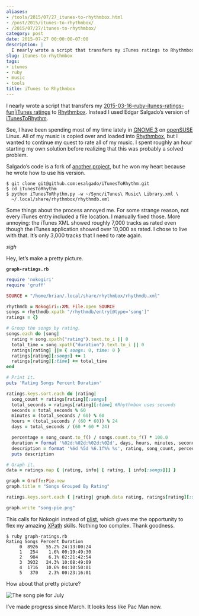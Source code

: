 ```yaml
---
aliases:
- /tools/2015/07/27_itunes-to-rhythmbox.html
- /post/2015/itunes-to-rhythmbox/
- /2015/07/27/itunes-to-rhythmbox/
category: post
date: 2015-07-27 00:00:00-07:00
description: |
  I nearly wrote a script that transfers my iTunes ratings to Rhythmbox. Instead I used Edgar Salgado's version of iTunesToRhythm.
slug: itunes-to-rhythmbox
tags:
- itunes
- ruby
- music
- tools
title: iTunes to Rhythmbox
---
```


I nearly wrote a script that transfers my [2015-03-16-ruby-itunes-ratings-fun|iTunes ratings](../03/ruby-itunes-ratings-fun.md) to [Rhythmbox](https://wiki.gnome.org/Apps/Rhythmbox). Instead I used Edgar Salgado’s version of [iTunesToRhythm](https://github.com/esalgado/iTunesToRhythm).

See, I have been spending most of my time lately in [GNOME 3](https://www.gnome.org/gnome-3/) on [openSUSE](https://www.opensuse.org) Linux. All of my music is copied over and loaded into [Rhythmbox](https://wiki.gnome.org/Apps/Rhythmbox), but I wanted to continue my quest to rate all of my music. I spent roughly an hour starting my own solution before realizing that this was probably a solved problem.

Salgado’s code is a fork of [another project](https://github.com/esanbock/ITunesToRhythm), but he won my heart because he wrote how to use his version.

````
$ git clone git@github.com:esalgado/iTunesToRhythm.git
$ cd iTunesToRhythm
$ python iTunesToRhythm.py -w ~/Sync/iTunes\ Music\ Library.xml \
  ~/.local/share/rhythmbox/rhythmdb.xml
````

Some things about the process annoyed me. For some strange reason, not every iTunes entry included a file location. I manually fixed those. More annoying: the iTunes XML showed roughly 7,000 tracks as rated even though the iTunes application showed over 10,000 as rated. I chose to live with that. It’s only 3,000 tracks that I need to rate again.

*sigh*

Hey, let’s make a pretty picture.

**`graph-ratings.rb`**

````ruby
require 'nokogiri'
require 'gruff'

SOURCE = "/home/brian/.local/share/rhythmbox/rhythmdb.xml"

rhythmdb = Nokogiri::XML File.open SOURCE
songs = rhythmdb.xpath "/rhythmdb/entry[@type='song']"
ratings = {}

# Group the songs by rating.
songs.each do |song|
  rating = song.xpath("rating").text.to_i || 0
  total_time = song.xpath("duration").text.to_i || 0
  ratings[rating] ||= { songs: 0, time: 0 }
  ratings[rating][:songs] += 1
  ratings[rating][:time] += total_time
end

# Print it.
puts 'Rating Songs Percent Duration'

ratings.keys.sort.each do |rating|
  song_count = ratings[rating][:songs]
  total_seconds = ratings[rating][:time] #Rhythmbox uses seconds
  seconds = total_seconds % 60
  minutes = (total_seconds / 60) % 60
  hours = (total_seconds / (60 * 60)) % 24
  days = total_seconds / (60 * 60 * 24)

  percentage = song_count.to_f() / songs.count.to_f() * 100.0
  duration = format '%02d:%02d:%02d:%02d', days, hours, minutes, seconds
  description = format '%6d %5d %6.1f%% %s', rating, song_count, percentage, duration
  puts description

# Graph it.
data = ratings.map { |rating, info| [ rating, [ info[:songs]]] }

graph = Gruff::Pie.new
graph.title = "Songs Grouped By Rating"

ratings.keys.sort.each { |rating| graph.data rating, ratings[rating][:songs] }

graph.write "song-pie.png"
````

This calls for Nokogiri instead of [plist](https://github.com/bleything/plist), which gives me the opportunity to flex my amazing [XPath](http://www.nokogiri.org/tutorials/searching_a_xml_html_document.html) skills. Nothing too complex. Thank goodness.

````
$ ruby graph-ratings.rb
Rating Songs Percent Duration
     0  8926   55.2% 24:13:00:24
     1   254    1.6% 00:19:49:30
     2   984    6.1% 02:21:42:54
     3  3932   24.3% 10:08:49:09
     4  1716   10.6% 04:10:50:01
     5   370    2.3% 00:23:16:01
````

How about that pretty picture?

![The song pie for July](attachments/img/2015/july-rhythmbox-song-pie.png)

I’ve made progress since March. It looks less like Pac Man now.
